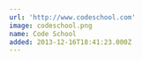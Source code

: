 ```yaml
---
url: 'http://www.codeschool.com'
image: codeschool.png
name: Code School
added: 2013-12-16T18:41:23.000Z
---
```

